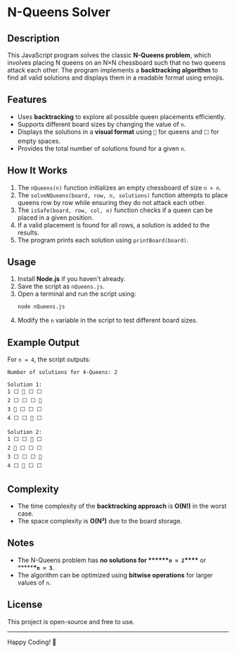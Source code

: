 # N-Queens Solver
## Description

This JavaScript program solves the classic **N-Queens problem**, which involves placing N queens on an N×N chessboard such that no two queens attack each other. The program implements a **backtracking algorithm** to find all valid solutions and displays them in a readable format using emojis.

## Features

-   Uses **backtracking** to explore all possible queen placements efficiently.
-   Supports different board sizes by changing the value of `n`.
-   Displays the solutions in a **visual format** using `👑` for queens and `⬜` for empty spaces.
-   Provides the total number of solutions found for a given `n`.

## How It Works

1. The `nQueens(n)` function initializes an empty chessboard of size `n × n`.
2. The `solveNQueens(board, row, n, solutions)` function attempts to place queens row by row while ensuring they do not attack each other.
3. The `isSafe(board, row, col, n)` function checks if a queen can be placed in a given position.
4. If a valid placement is found for all rows, a solution is added to the results.
5. The program prints each solution using `printBoard(board)`.

## Usage

1. Install **Node.js** if you haven't already.
2. Save the script as `nQueens.js`.
3. Open a terminal and run the script using:
    ```sh
    node nQueens.js
    ```
4. Modify the `n` variable in the script to test different board sizes.

## Example Output

For `n = 4`, the script outputs:

```
Number of solutions for 4-Queens: 2

Solution 1:
1 ⬜ 👑 ⬜ ⬜
2 ⬜ ⬜ ⬜ 👑
3 👑 ⬜ ⬜ ⬜
4 ⬜ ⬜ 👑 ⬜

Solution 2:
1 ⬜ ⬜ 👑 ⬜
2 👑 ⬜ ⬜ ⬜
3 ⬜ ⬜ ⬜ 👑
4 ⬜ 👑 ⬜ ⬜
```

## Complexity

-   The time complexity of the **backtracking approach** is **O(N!)** in the worst case.
-   The space complexity is **O(N²)** due to the board storage.

## Notes

-   The N-Queens problem has **no solutions for **\*\*****`n = 2`**\*\*\*\*** or \*\*\*\*\***\*`n = 3`**.
-   The algorithm can be optimized using **bitwise operations** for larger values of `n`.

## License

This project is open-source and free to use.

---

Happy Coding! 🚀
